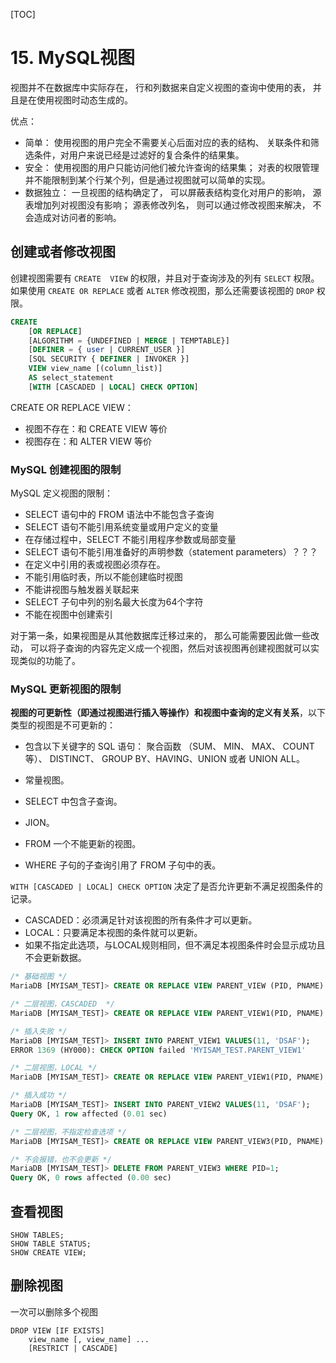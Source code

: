 [TOC]

# 15. MySQL视图

视图并不在数据库中实际存在， 行和列数据来自定义视图的查询中使用的表， 并且是在使用视图时动态生成的。

优点：

- 简单： 使用视图的用户完全不需要关心后面对应的表的结构、 关联条件和筛选条件，对用户来说已经是过滤好的复合条件的结果集。
- 安全： 使用视图的用户只能访问他们被允许查询的结果集； 对表的权限管理并不能限制到某个行某个列，但是通过视图就可以简单的实现。
- 数据独立： 一旦视图的结构确定了， 可以屏蔽表结构变化对用户的影响， 源表增加列对视图没有影响； 源表修改列名， 则可以通过修改视图来解决， 不会造成对访问者的影响。

## 创建或者修改视图

创建视图需要有 `CREATE  VIEW` 的权限，并且对于查询涉及的列有 `SELECT` 权限。如果使用
`CREATE OR REPLACE` 或者 `ALTER` 修改视图，那么还需要该视图的 `DROP` 权限。

```sql
CREATE
    [OR REPLACE]
    [ALGORITHM = {UNDEFINED | MERGE | TEMPTABLE}]
    [DEFINER = { user | CURRENT_USER }]
    [SQL SECURITY { DEFINER | INVOKER }]
    VIEW view_name [(column_list)]
    AS select_statement
    [WITH [CASCADED | LOCAL] CHECK OPTION]
```

CREATE OR REPLACE VIEW：

- 视图不存在：和 CREATE VIEW 等价
- 视图存在：和 ALTER VIEW 等价

### MySQL 创建视图的限制

MySQL 定义视图的限制：

- SELECT 语句中的 FROM 语法中不能包含子查询
- SELECT 语句不能引用系统变量或用户定义的变量
- 在存储过程中，SELECT 不能引用程序参数或局部变量
- SELECT 语句不能引用准备好的声明参数（statement parameters）？？？
- 在定义中引用的表或视图必须存在。
- 不能引用临时表，所以不能创建临时视图
- 不能讲视图与触发器关联起来
- SELECT 子句中列的别名最大长度为64个字符
- 不能在视图中创建索引

对于第一条，如果视图是从其他数据库迁移过来的， 那么可能需要因此做一些改动， 可以将子查询的内容先定义成一个视图，然后对该视图再创建视图就可以实现类似的功能了。

### MySQL 更新视图的限制

**视图的可更新性（即通过视图进行插入等操作）和视图中查询的定义有关系**，以下类型的视图是不可更新的：

- 包含以下关键字的 SQL 语句： 聚合函数 （SUM、 MIN、 MAX、 COUNT 等）、 DISTINCT、 GROUP BY、HAVING、UNION 或者 UNION ALL。

- 常量视图。
- SELECT 中包含子查询。
- JION。
- FROM 一个不能更新的视图。
- WHERE 子句的子查询引用了 FROM 子句中的表。

`WITH [CASCADED | LOCAL] CHECK OPTION` 决定了是否允许更新不满足视图条件的记录。

- CASCADED：必须满足针对该视图的所有条件才可以更新。
- LOCAL：只要满足本视图的条件就可以更新。
- 如果不指定此选项，与LOCAL规则相同，但不满足本视图条件时会显示成功且不会更新数据。

```sql
/* 基础视图 */
MariaDB [MYISAM_TEST]> CREATE OR REPLACE VIEW PARENT_VIEW (PID, PNAME) AS SELECT * FROM PARENT WHERE ID < 5;

/* 二层视图，CASCADED  */
MariaDB [MYISAM_TEST]> CREATE OR REPLACE VIEW PARENT_VIEW1(PID, PNAME) AS SELECT * FROM PARENT_VIEW WHERE PID > 1 WITH CASCADED CHECK OPTION;

/* 插入失败 */
MariaDB [MYISAM_TEST]> INSERT INTO PARENT_VIEW1 VALUES(11, 'DSAF');
ERROR 1369 (HY000): CHECK OPTION failed 'MYISAM_TEST.PARENT_VIEW1'

/* 二层视图，LOCAL */
MariaDB [MYISAM_TEST]> CREATE OR REPLACE VIEW PARENT_VIEW1(PID, PNAME) AS SELECT * FROM PARENT_VIEW WHERE PID > 1 WITH LOCA CHECK OPTION;

/* 插入成功 */
MariaDB [MYISAM_TEST]> INSERT INTO PARENT_VIEW2 VALUES(11, 'DSAF');
Query OK, 1 row affected (0.01 sec)

/* 二层视图，不指定检查选项 */
MariaDB [MYISAM_TEST]> CREATE OR REPLACE VIEW PARENT_VIEW3(PID, PNAME) AS SELECT * FROM PARENT_VIEW WHERE PID > 2;

/* 不会报错，也不会更新 */
MariaDB [MYISAM_TEST]> DELETE FROM PARENT_VIEW3 WHERE PID=1;
Query OK, 0 rows affected (0.00 sec)
```

## 查看视图

```mysql
SHOW TABLES;
SHOW TABLE STATUS;
SHOW CREATE VIEW;
```

## 删除视图

一次可以删除多个视图

```mysql
DROP VIEW [IF EXISTS]
    view_name [, view_name] ...
    [RESTRICT | CASCADE]
```

